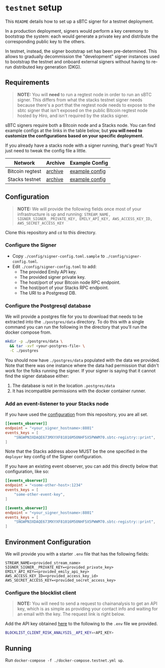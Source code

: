 # `testnet` setup

This `README` details how to set up a sBTC signer for a testnet deployment.

In a production deployment, signers would perform a key ceremony to bootstrap
the system: each would generate a private key and distribute the corresponding
public key to the others.

In testnet, instead, the signer bootstrap set has been pre-determined. This
allows to gradually decommission the "development" signer instances used to
bootstrap the testnet and onboard external signers without having to re-run
distributed key generation (DKG).

## Requirements

> **NOTE:** You will **need** to run a regtest node in order to run an sBTC signer.
> This differs from what the stacks testnet signer needs because there's a port
> that the regtest node needs to expose to the sbtc signer that isn't exposed on
> the public Bitcoin regtest node hosted by Hiro, and isn't required by the stacks signer.

sBTC signers require both a Bitcoin node and a Stacks node. You can find example configs at
the links in the table below, but **you will need to customize the configurations based on your specific deployment.**

If you already have a stacks node with a signer running, that's great! You'll just need
to tweak the config file a little.

| Network         | Archive                                                                                              | Example Config                           |
| --------------- | ---------------------------------------------------------------------------------------------------- | ---------------------------------------- |
| Bitcoin regtest | [archive](https://drive.google.com/drive/folders/1FtZP6RJIfooOsqF0qhhUGaPt1EsKSFxQ)              | [example config](./bitcoin/bitcoin.conf) |
| Stacks testnet  | [archive](https://archive.hiro.so/testnet/stacks-blockchain/testnet-stacks-blockchain-latest.tar.gz) | [example config](./stacks/Config.toml)   |

## Configuration

> **NOTE:** We will provide the following fields once most of your infrastructure is up and running:
> `STREAM_NAME, SIGNER_SIGNER__PRIVATE_KEY, EMILY_API_KEY, AWS_ACCESS_KEY_ID, AWS_SECRET_ACCESS_KEY`

Clone this repository and `cd` to this directory.

### Configure the Signer

- Copy `./config/signer-config.toml.sample` to `./config/signer-config.toml`.
- Edit `./config/signer-config.toml` to add:
  - The provided Emily API key.
  - The provided signer private key.
  - The host/port of your Bitcoin node RPC endpoint.
  - The host/port of your Stacks RPC endpoint.
  - The URI to a Postgresql DB.

### Configure the Postgresql database

We will provide a postgres file for you to download that needs to be extracted
into the `./postgres/data` directory. To do this with a single command you
can run the following in the directory that you'll run the docker compose
from.

```bash
mkdir -p ./postgres/data \
  && tar -xvf <your-postgres-file> \
  -C ./postgres
```

You should now have `./postgres/data` populated with the data we provided.
Note that there was one instance where the data had permission that didn't
work for the folks running the signer. If your signer is saying that it
cannot find the signer database either:

1. The database is not in the location `.postgres/data`
2. It has incompatible permissions with the docker container runner.

### Add an event-listener to your Stacks node

If you have used the [configuration](./stacks/Config.toml) from this repository,
you are all set.

```toml
[[events_observer]]
endpoint = "<your_signer_hostname>:8801"
events_keys = [
    "SNGWPN3XDAQE673MXYXF81016M50NHF5X5PWWM70.sbtc-registry::print",
]
```

Note that the Stacks address above MUST be the one specified in the `deployer`
key config of the Signer configuration.

If you have an existing event observer, you can add this directly below that
configuration, like so:

```toml
[[events_observer]]
endpoint = "<some-other-host>:1234"
events_keys = [
    "some-other-event-key",
]

[[events_observer]]
endpoint = "<your_signer_hostname>:8801"
events_keys = [
    "SNGWPN3XDAQE673MXYXF81016M50NHF5X5PWWM70.sbtc-registry::print",
]
```

## Environment Configuration

We will provide you with a starter `.env` file that has the following fields:

```text
STREAM_NAME=<provided_stream_name>
SIGNER_SIGNER__PRIVATE_KEY=<provided_private_key>
EMILY_API_KEY=<provided_emily_api_key>
AWS_ACCESS_KEY_ID=<provided_access_key_id>
AWS_SECRET_ACCESS_KEY=<provided_secret_access_key>
```

### Configure the blocklist client

> **NOTE:** You will need to send a request to chainanalysis to get an API key, which
> is as simple as providing your contact info and waiting for an email with the key.
> The request link is right below.

Add the API key obtained
[here](https://go.chainalysis.com/crypto-sanctions-screening.html) to the following to the
`.env` file we provided.

```bash
BLOCKLIST_CLIENT_RISK_ANALYSIS__API_KEY=<API_KEY>
```

## Running

Run `docker-compose -f ./docker-compose.testnet.yml up`.
